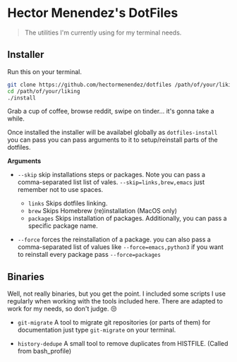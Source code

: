 # Hector Menendez's DotFiles
> The utilities I'm currently using for my terminal needs.

## Installer

Run this on your terminal.

```bash
git clone https://github.com/hectormenendez/dotfiles /path/of/your/liking
cd /path/of/your/liking
./install
```

Grab a cup of coffee, browse reddit, swipe on tinder… it's gonna take a while.

Once installed the installer will be availabel globally as `dotfiles-install` you can pass
you can pass arguments to it to setup/reinstall parts of the dotfiles.

**Arguments**

-  `--skip` skip installations steps or packages. Note you can pass a comma-separated list
            list of vales. `--skip=links,brew,emacs` just remember not to use spaces.

    - `links` Skips dotfiles linking.
    - `brew` Skips Homebrew (re)installation (MacOS only)
    - `packages` Skips installation of packages. Additionally, you can pass a specific
                 package name.

-  `--force` forces the reinstallation of a package. you can also pass a comma-separated
             list of values like `--force=emacs,python3` if you want to reinstall every
             package pass `--force=packages`


## Binaries

Well, not really binaries, but you get the point. I included some scripts I use regularly
when working with the tools included here. There are adapted to work for my needs,
so don't judge. 😒

- `git-migrate` A tool to migrate git repositories (or parts of them) for documentation
                just type `git-migrate` on your terminal.

- `history-dedupe` A small tool to  remove duplicates from HISTFILE.
                 (Called from bash_profile)
